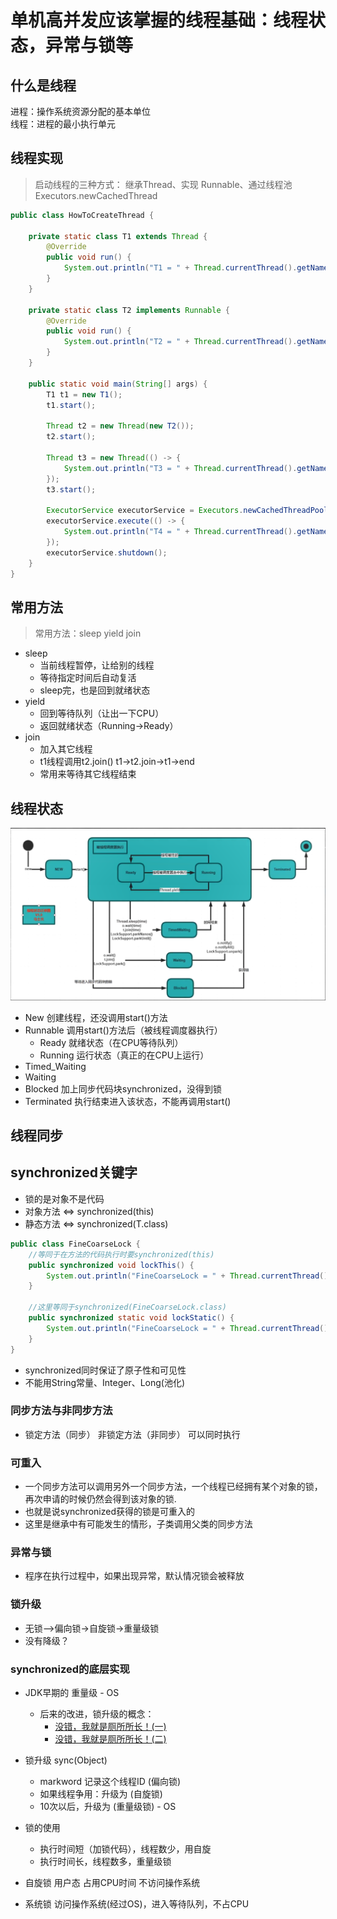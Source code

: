 # 单机高并发应该掌握的线程基础：线程状态，异常与锁等

## 什么是线程

进程：操作系统资源分配的基本单位<br>
线程：进程的最小执行单元

## 线程实现

>启动线程的三种方式：
>继承Thread、实现 Runnable、通过线程池 Executors.newCachedThread

```java
public class HowToCreateThread {

    private static class T1 extends Thread {
        @Override
        public void run() {
            System.out.println("T1 = " + Thread.currentThread().getName());
        }
    }

    private static class T2 implements Runnable {
        @Override
        public void run() {
            System.out.println("T2 = " + Thread.currentThread().getName());
        }
    }

    public static void main(String[] args) {
        T1 t1 = new T1();
        t1.start();

        Thread t2 = new Thread(new T2());
        t2.start();

        Thread t3 = new Thread(() -> {
            System.out.println("T3 = " + Thread.currentThread().getName());
        });
        t3.start();

        ExecutorService executorService = Executors.newCachedThreadPool();
        executorService.execute(() -> {
            System.out.println("T4 = " + Thread.currentThread().getName());
        });
        executorService.shutdown();
    }
}
```

## 常用方法

>常用方法：sleep yield join

- sleep
  - 当前线程暂停，让给别的线程
  - 等待指定时间后自动复活
  - sleep完，也是回到就绪状态
- yield
  - 回到等待队列（让出一下CPU）
  - 返回就绪状态（Running->Ready）
- join
  - 加入其它线程
  - t1线程调用t2.join() t1->t2.join->t1->end
  - 常用来等待其它线程结束

## 线程状态

![](./img/thread-state.png)

- New 创建线程，还没调用start()方法
- Runnable 调用start()方法后（被线程调度器执行）
  - Ready 就绪状态（在CPU等待队列）
  - Running 运行状态（真正的在CPU上运行）
- Timed_Waiting
- Waiting
- Blocked 加上同步代码块synchronized，没得到锁
- Terminated 执行结束进入该状态，不能再调用start()

## 线程同步

## synchronized关键字

- 锁的是对象不是代码
- 对象方法 <=> synchronized(this) 
- 静态方法 <=> synchronized(T.class)

```java
public class FineCoarseLock {
    //等同于在方法的代码执行时要synchronized(this)
    public synchronized void lockThis() {
        System.out.println("FineCoarseLock = " + Thread.currentThread().getName());
    }

    //这里等同于synchronized(FineCoarseLock.class)
    public synchronized static void lockStatic() {
        System.out.println("FineCoarseLock = " + Thread.currentThread().getName());
    }
}
```

- synchronized同时保证了原子性和可见性
- 不能用String常量、Integer、Long(池化)

### 同步方法与非同步方法

- 锁定方法（同步） 非锁定方法（非同步） 可以同时执行

### 可重入

- 一个同步方法可以调用另外一个同步方法，一个线程已经拥有某个对象的锁，再次申请的时候仍然会得到该对象的锁.
- 也就是说synchronized获得的锁是可重入的
- 这里是继承中有可能发生的情形，子类调用父类的同步方法

### 异常与锁

- 程序在执行过程中，如果出现异常，默认情况锁会被释放

### 锁升级

- 无锁—>偏向锁->自旋锁->重量级锁
- 没有降级？

### synchronized的底层实现

- JDK早期的 重量级 - OS
  - 后来的改进，锁升级的概念：
     - [没错，我就是厕所所长！(一)](https://mp.weixin.qq.com/s/Fep24OWHeck5O-sgILi39Q)
     - [没错，我就是厕所所长！(二)](https://mp.weixin.qq.com/s/-LWdHdLzEvAOlffMaWcXqQ)
    
- 锁升级 sync(Object)
  - markword 记录这个线程ID (偏向锁)
  - 如果线程争用：升级为 (自旋锁)
  - 10次以后，升级为 (重量级锁) - OS

- 锁的使用
  - 执行时间短（加锁代码），线程数少，用自旋
  - 执行时间长，线程数多，重量级锁

- 自旋锁 用户态 占用CPU时间 不访问操作系统
- 系统锁 访问操作系统(经过OS)，进入等待队列，不占CPU

